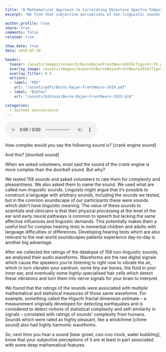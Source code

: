 ```yaml
---
title: "A Mathematical Approach to Correlating Objective Spectro-Temporal Features of Non-linguistic Sounds With Their Subjective Perceptions in Humans"
excerpt: "We find that subjective perceptions of non-linguistic sounds are at least in part associated with some deep mathematical features of the sounds' waveforms."

author_profile: true
share: true
comments: false
related: true

show_date: true
date: 2019-07-30

header:
  teaser: /assets/images/research/BurnsRajanFrontNeuro2019/figure1-th.png
  overlay_image: /assets/images/research/BurnsRajanFrontNeuro2019/figure1.PNG
  overlay_filter: 0.5
  actions:
  - label: "PDF"
    url: "/assets/pdfs/Burns-Rajan-FrontNeuro-2019.pdf"
  - label: "BibTex"
    url: "/assets/bibtexs/Burns-Rajan-FrontNeuro-2019.bib"

categories:
  - Systems neuroscience
---
```


<audio controls="1" src="/tfburns-minimal-mistakes/assets/audio/NLSs_audio_abstract.wav">Your browser does not support the audio tag.</audio>

How complex would you say the following sound is? [crank engine sound]

And this? [doorbell sound]

When we asked volunteers, most said the sound of the crank engine is more complex than the doorbell sound. But why?

We tested 158 sounds and asked volunteers to rate them for complexity and pleasantness. We also asked them to name the sound. We used what are called non-linguistic sounds. Linguists might argue that it’s possible to construct a language with arbitrary sounds, including the sounds we tested, but in the common soundscape of our participants these were sounds which didn’t have linguistic meaning. The value of these sounds to scientists and clinicians is that their physical processing at the level of the ear and early neural pathways is common to speech but lacking the same affective influences and linguistic demands. This potentially makes them a useful tool for complex hearing tests in nonverbal children and adults with language difficulties or differences. Developing hearing tests which are also relevant to the real-world soundscapes patients experience day-to-day is another big advantage.

After we collected the ratings of the database of 158 non-linguistic sounds, we analysed their audio waveforms. Waveforms are the raw digital signals which cause the speakers you’re listening to right now to vibrate the air, which in turn vibrates your eardrum, some tiny ear bones, the fluid in your inner ear, and eventually some highly-specialised hair cells which detect these vibrations and turn them into nerve signals for your brain to interpret.

We found that the ratings of the sounds were associated with multiple mathematical and statistical measures of those same waveforms. For example, something called the Higuchi fractal dimension estimate – a measurement originally developed for detecting earthquakes and is considered to detect notions of statistical complexity and self-similarity in signals – correlated with ratings of sounds’ complexity from humans. Sounds which were rated as highly pleasant, like a windchime [chime sound] also had highly harmonic waveforms.

So, next time you hear a sound [bear growl, coo-coo clock, water bubbling], know that your subjective perceptions of it are at least in part associated with some deep mathematical features.
